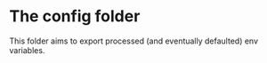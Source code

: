 # The config folder

This folder aims to export processed (and eventually defaulted) env variables.
